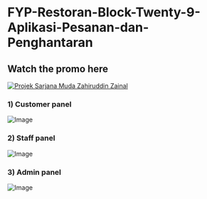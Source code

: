 # FYP-Restoran-Block-Twenty-9-Aplikasi-Pesanan-dan-Penghantaran

## Watch the promo here

[![Projek Sarjana Muda Zahiruddin Zainal](https://img.youtube.com/vi/MXFrId5Nyhg/0.jpg)](https://www.youtube.com/watch?v=MXFrId5Nyhg)

### 1) Customer panel

![Image](asas)

### 2) Staff panel

![Image](asasas)

### 3) Admin panel

![Image](asasa)
